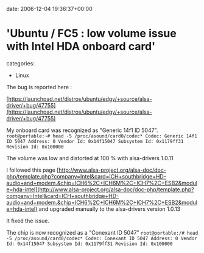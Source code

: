 


date: 2006-12-04 19:36:37+00:00


# 'Ubuntu / FC5 : low volume issue with Intel HDA onboard card'

categories:
- Linux


The bug is reported here :

[https://launchpad.net/distros/ubuntu/edgy/+source/alsa-driver/+bug/47755](https://launchpad.net/distros/ubuntu/edgy/+source/alsa-driver/+bug/47755)

<!-- more -->

My onboard card was recognized as "Generic 14f1 ID 5047".
`root@portable:~# head -5 /proc/asound/card0/codec*
Codec: Generic 14f1 ID 5047
Address: 0
Vendor Id: 0x14f15047
Subsystem Id: 0x1179ff31
Revision Id: 0x100000`

The volume was low and distorted at 100 % with alsa-drivers 1.0.11

I followed this page [http://www.alsa-project.org/alsa-doc/doc-php/template.php?company=Intel&card=ICH+southbridge+HD-audio+and+modem.&chip=ICH6%2C+ICH6M%2C+ICH7%2C+ESB2&module=hda-intel](http://www.alsa-project.org/alsa-doc/doc-php/template.php?company=Intel&card=ICH+southbridge+HD-audio+and+modem.&chip=ICH6%2C+ICH6M%2C+ICH7%2C+ESB2&module=hda-intel)
and upgraded manually to the alsa-drivers version 1.0.13

It fixed the issue.

The chip is now recognized as a "Conexant ID 5047"
`root@portable:/# head -5 /proc/asound/card0/codec*
Codec: Conexant ID 5047
Address: 0
Vendor Id: 0x14f15047
Subsystem Id: 0x1179ff31
Revision Id: 0x100000`
